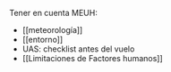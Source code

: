 Tener en cuenta MEUH:
- [[meteorología]]
- [[entorno]]
- UAS: checklist antes del vuelo
- [[Limitaciones de Factores humanos]]
